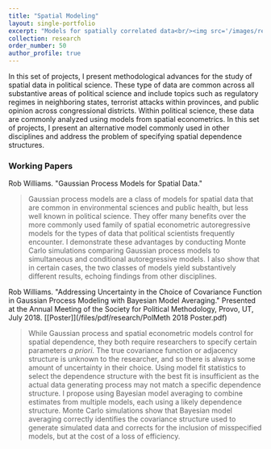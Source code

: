 ```yaml
---
title: "Spatial Modeling"
layout: single-portfolio
excerpt: "Models for spatially correlated data<br/><img src='/images/research/gp-bma.png' width='500' height='500'>"
collection: research
order_number: 50
author_profile: true
---
```


In this set of projects, I present methodological advances for the study of spatial data in political science. These type of data are common across all substantive areas of political science and include topics such as regulatory regimes in neighboring states, terrorist attacks within provinces, and public opinion across congressional districts. Within political science, these data are commonly analyzed using models from spatial econometrics. In this set of projects, I present an alternative model commonly used in other disciplines and address the problem of specifying spatial dependence structures.

### Working Papers

Rob Williams. "Gaussian Process Models for Spatial Data."

> Gaussian process models are a class of models for spatial data that are common in environmental sciences and public health, but less well known in political science. They offer many benefits over the more commonly used family of spatial econometric autoregressive models for the types of data that political scientists frequently encounter. I demonstrate these advantages by conducting Monte Carlo simulations comparing Gaussian process models to simultaneous and conditional autoregressive models. I also show that in certain cases, the two classes of models yield substantively different results, echoing findings from other disciplines.

Rob Williams. "Addressing Uncertainty in the Choice of Covariance Function in Gaussian Process Modeling with Bayesian Model Averaging." Presented at the Annual Meeting of the Society for Political Methodology, Provo, UT, July 2018. [[Poster]](/files/pdf/research/PolMeth 2018 Poster.pdf)

> While Gaussian process and spatial econometric models control for spatial dependence, they both require researchers to specify certain parameters *a priori*. The true covariance function or adjacency structure is unknown to the researcher, and so there is always some amount of uncertainty in their choice. Using model fit statistics to select the dependence structure with the best fit is insufficient as the actual data generating process may not match a specific dependence structure. I propose using Bayesian model averaging to combine estimates from multiple models, each using a likely dependence structure. Monte Carlo simulations show that Bayesian model averaging correctly identifies the covariance structure used to generate simulated data and corrects for the inclusion of misspecified models, but at the cost of a loss of efficiency.


